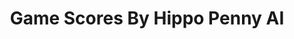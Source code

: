 ---
title: Game Scores By Hippo Penny AI
layout: scoredetail
permalink: /meta-score/rogue-legacy-2
header:
  teaser: /assets/images/rogue-legacy-2.jpg
  video:
    id: 7QJtYPS4ZSw
    provider: youtube
---